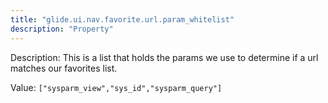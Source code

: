 ```yaml
---
title: "glide.ui.nav.favorite.url.param_whitelist"
description: "Property"
---
```


Description: This is a list that holds the params we use to determine if a url matches our favorites list.

Value: `["sysparm_view","sys_id","sysparm_query"]`